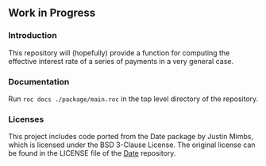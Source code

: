 ## Work in Progress

### Introduction

This repository will (hopefully) provide a function for computing the
effective interest rate of a series of payments in a very general
case.

### Documentation

Run `roc docs ./package/main.roc` in the top level directory of the
repository.

### Licenses

This project includes code ported from the Date package by Justin
Mimbs, which is licensed under the BSD 3-Clause License. The original
license can be found in the LICENSE file of the
[Date](https://github.com/justinmimbs/date) repository.
